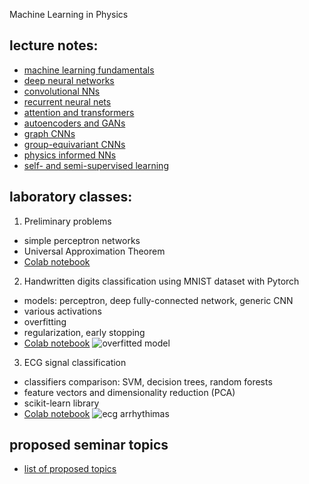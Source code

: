 Machine Learning in Physics


## lecture notes:
- [machine learning fundamentals](https://drive.google.com/file/d/1ysLemtBLL8Sd6wpi9yyezvCUjNfEOwj9/view?usp=sharing)
- [deep neural networks](https://drive.google.com/file/d/127NxAYWDIMIDwmcQWJzI3ZpSfj2SMNEC/view?usp=sharing)
- [convolutional NNs](https://drive.google.com/file/d/1dL26N0g8p0Tobawi9phNQi7jT18ZfxCw/view?usp=sharing)
- [recurrent neural nets](https://drive.google.com/file/d/1YTWyIBv0TdUaxAJAxMVmxD0vYtd9UpFn/view?usp=sharing)
- [attention and transformers](https://drive.google.com/file/d/17W0Mgn6iOQuZN3kJXyOWqgerW-6YuSqq/view?usp=sharing)
- [autoencoders and GANs](https://drive.google.com/file/d/1oMxmBSDfuG9Ai6GGI-oIGMfNx5rbpxiy/view?usp=sharing)
- [graph CNNs](https://drive.google.com/file/d/1PI0tto1nzdDd2xXpTJzu_UcHWCtiI19w/view?usp=sharing)
- [group-equivariant CNNs](https://drive.google.com/file/d/1Ngsl_LjXYV83iYb5LRwh0Ipwzr_1XUIJ/view?usp=sharing)
- [physics informed NNs](https://drive.google.com/file/d/1VS_wbXDIK5yFyTffE2S5JuO0cPDGSZyf/view?usp=sharing)
- [self- and semi-supervised learning](https://drive.google.com/file/d/1Yb50fLPV3GE8vt8Qntm3RdOBJLWR6_60/view?usp=sharing)

## laboratory classes:
1. Preliminary problems
- simple perceptron networks
- Universal Approximation Theorem
- [Colab notebook](https://colab.research.google.com/gist/jarek-pawlowski/18a24dcba8536ed4d1218c9a7bbd3eab/preliminary_problems.ipynb)
2. Handwritten digits classification using MNIST dataset with Pytorch
- models: perceptron, deep fully-connected network, generic CNN
- various activations
- overfitting
- regularization, early stopping
- [Colab notebook](https://colab.research.google.com/gist/jarek-pawlowski/a5177dbf879b7e1f6c0f1ec1f698a73e/mnist_in_3_flavours.ipynb)
![overfitted model](/Deep.png)
3. ECG signal classification
- classifiers comparison: SVM, decision trees, random forests
- feature vectors and dimensionality reduction (PCA)
- scikit-learn library
- [Colab notebook](https://colab.research.google.com/gist/jarek-pawlowski/a504de96d401a02556f0cea58f8fd21a/ecg_classification.ipynb)
![ecg arrhythimas](signals.png)

## proposed seminar topics
- [list of proposed topics](https://github.com/jarek-pawlowski/MLA2025/blob/main/seminar_project_topics.pdf)
